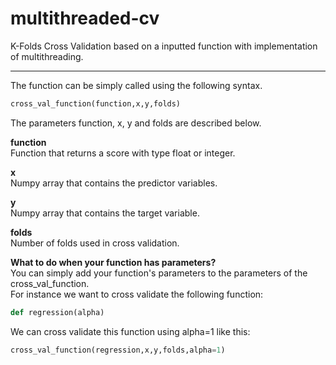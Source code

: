 # multithreaded-cv
K-Folds Cross Validation based on a inputted function with implementation of multithreading.

 - - - -

The function can be simply called using the following syntax.
```python
cross_val_function(function,x,y,folds)
```
The parameters function, x, y and folds are described below.

**function**  
Function that returns a score with type float or integer.

**x**  
Numpy array that contains the predictor variables.

**y**  
Numpy array that contains the target variable.

**folds**  
Number of folds used in cross validation.

**What to do when your function has parameters?**  
You can simply add your function's parameters to the parameters of the cross_val_function.  
For instance we want to cross validate the following function:
```python
def regression(alpha)
```
We can cross validate this function using alpha=1 like this:
```python
cross_val_function(regression,x,y,folds,alpha=1)
```
